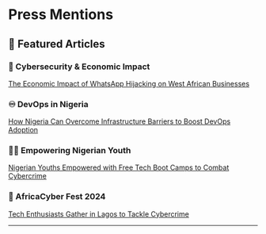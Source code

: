 # Press Mentions

## 📰 Featured Articles

### 🔐 Cybersecurity & Economic Impact
[The Economic Impact of WhatsApp Hijacking on West African Businesses](https://tribuneonlineng.com/the-economic-impact-of-whatsapp-hijacking-on-west-african-businesses/)

### ♾️ DevOps in Nigeria
[How Nigeria Can Overcome Infrastructure Barriers to Boost DevOps Adoption](https://techpressionmedia.com/how-nigeria-can-overcome-infrastructure-barriers-to-boost-devops-adoption/)

### 👨‍💻 Empowering Nigerian Youth
[Nigerian Youths Empowered with Free Tech Boot Camps to Combat Cybercrime](https://thenationonlineng.net/nigerian-youths-empowered-with-free-tech-boot-camps-to-combat-cybercrime/)

### 🤝 AfricaCyber Fest 2024
[Tech Enthusiasts Gather in Lagos to Tackle Cybercrime](https://thenationonlineng.net/tech-enthusiasts-gather-in-lagos-to-tackle-cybercrime/)

---

